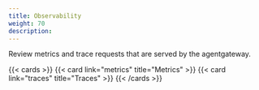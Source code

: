 ```yaml
---
title: Observability
weight: 70
description: 
---
```


Review metrics and trace requests that are served by the agentgateway. 

{{< cards >}}
  {{< card link="metrics" title="Metrics" >}}
  {{< card link="traces" title="Traces" >}}
{{< /cards >}}